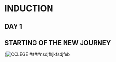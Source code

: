 # INDUCTION
## DAY 1
## STARTING OF THE NEW JOURNEY
(![COLEGE](https://github.com/user-attachments/assets/2c8159a7-c92d-429b-ae07-d5a3a4e9348a)
####nsdjfhjkfsdjfnb

